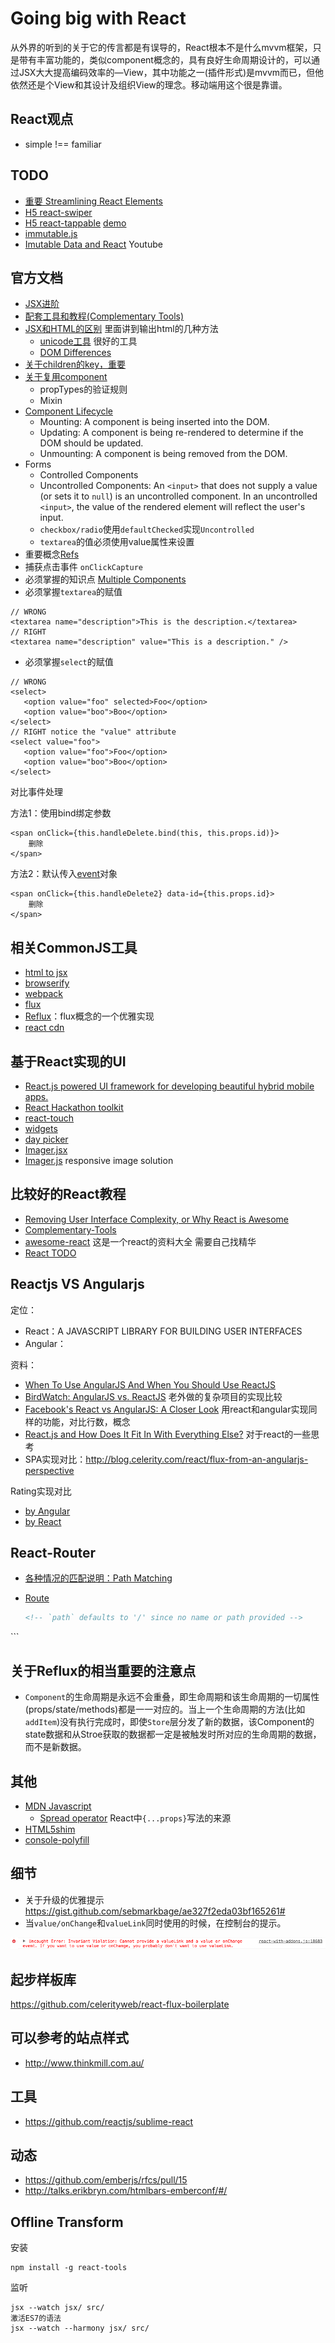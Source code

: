 # Going big with React

从外界的听到的关于它的传言都是有误导的，React根本不是什么mvvm框架，只是带有丰富功能的，类似component概念的，具有良好生命周期设计的，可以通过JSX大大提高编码效率的—View，其中功能之一(插件形式)是mvvm而已，但他依然还是个View和其设计及组织View的理念。移动端用这个很是靠谱。

## React观点

* simple !== familiar

## TODO

* [重要 Streamlining React Elements](http://facebook.github.io/react/blog/2015/02/24/streamlining-react-elements.html)
* [H5 react-swiper](https://github.com/joakimbeng/react-swiper)
* [H5 react-tappable](https://github.com/JedWatson/react-tappable) [demo](http://jedwatson.github.io/react-tappable/)
* [immutable.js](http://facebook.github.io/immutable-js/)
* [Imutable Data and React](http://www.youtube.com/watch?v=I7IdS-PbEgI) Youtube


## 官方文档

* [JSX进阶](http://facebook.github.io/react/docs/jsx-in-depth.html)
* [配套工具和教程(Complementary Tools)](https://github.com/facebook/react/wiki/Complementary-Tools)
* [JSX和HTML的区别](http://facebook.github.io/react/docs/jsx-gotchas.html) 里面讲到输出html的几种方法
   - [unicode工具](http://www.fileformat.info/info/unicode/char/search.htm) 很好的工具
   - [DOM Differences](http://facebook.github.io/react/docs/dom-differences.html)
* [关于children的key，重要](http://facebook.github.io/react/docs/multiple-components.html)
* [关于复用component](http://facebook.github.io/react/docs/reusable-components.html)
  - propTypes的验证规则
  - Mixin
* [Component Lifecycle](http://facebook.github.io/react/docs/working-with-the-browser.html#component-lifecycle) 
  - Mounting: A component is being inserted into the DOM.
  - Updating: A component is being re-rendered to determine if the DOM should be updated.
  - Unmounting: A component is being removed from the DOM.
* Forms
  - Controlled Components
  - Uncontrolled Components: An `<input>` that does not supply a value (or sets it to `null`) is an uncontrolled component. In an uncontrolled `<input>`, the value of the rendered element will reflect the user's input. 
  - `checkbox/radio`使用`defaultChecked`实现`Uncontrolled`
  - `textarea`的值必须使用value属性来设置
* 重要概念[Refs](http://facebook.github.io/react/docs/more-about-refs.html) 
* 捕获点击事件 `onClickCapture` 
* 必须掌握的知识点 [Multiple Components](http://facebook.github.io/react/docs/multiple-components.html)
* 必须掌握`textarea`的赋值

```
// WRONG
<textarea name="description">This is the description.</textarea>
// RIGHT
<textarea name="description" value="This is a description." />
```

* 必须掌握`select`的赋值

```
// WRONG
<select>
   <option value="foo" selected>Foo</option>
   <option value="boo">Boo</option>
</select>
// RIGHT notice the "value" attribute
<select value="foo">
   <option value="foo">Foo</option>
   <option value="boo">Boo</option>
</select>
```

对比事件处理

方法1：使用bind绑定参数

```
<span onClick={this.handleDelete.bind(this, this.props.id)}>
    删除
</span>
```

方法2：默认传入[event](http://facebook.github.io/react/docs/events.html)对象

```
<span onClick={this.handleDelete2} data-id={this.props.id}>
    删除
</span>
```
  
## 相关CommonJS工具

* [html to jsx](http://facebook.github.io/react/html-jsx.html)
* [browserify](http://browserify.org/)
* [webpack](http://webpack.github.io/)
* [flux](http://fluxxor.com/what-is-flux.html)
* [Reflux](https://github.com/spoike/refluxjs)：flux概念的一个优雅实现
* [react cdn](http://cdnjs.com/libraries/react/)

## 基于React实现的UI

* [React.js powered UI framework for developing beautiful hybrid mobile apps.](http://touchstonejs.io/)
* [React Hackathon toolkit](https://github.com/petehunt/ReactHack)
* [react-touch](https://github.com/petehunt/react-touch)
* [widgets](http://jquense.github.io/react-widgets/docs/#intro)
* [day picker](http://www.gpbl.org/react-day-picker/)
* [Imager.jsx](https://github.com/oncletom/Imager.jsx) 
* [Imager.js](https://github.com/BBC-News/Imager.js) responsive image solution

## 比较好的React教程

* [Removing User Interface Complexity, or Why React is Awesome](http://jlongster.com/Removing-User-Interface-Complexity,-or-Why-React-is-Awesome)
* [Complementary-Tools](https://github.com/facebook/react/wiki/Complementary-Tools#jsx-integrations)
* [awesome-react](https://github.com/enaqx/awesome-react) 这是一个react的资料大全 需要自己找精华
* [React TODO](http://todomvc.com/examples/react)

## Reactjs VS Angularjs

定位：

* React：A JAVASCRIPT LIBRARY FOR BUILDING USER INTERFACES
* Angular：

资料：

* [When To Use AngularJS And When You Should Use ReactJS](http://ilikekillnerds.com/2014/10/use-angularjs-use-reactjs/)
* [BirdWatch: AngularJS vs. ReactJS](http://matthiasnehlsen.com/blog/2014/03/31/birdwatch-with-reactjs/) 老外做的复杂项目的实现比较
* [Facebook's React vs AngularJS: A Closer Look](http://www.quora.com/Pete-Hunt/Posts/Facebooks-React-vs-AngularJS-A-Closer-Look) 用react和angular实现同样的功能，对比行数，概念
* [React.js and How Does It Fit In With Everything Else?](http://www.funnyant.com/reactjs-what-is-it/) 对于react的一些思考
* SPA实现对比：http://blog.celerity.com/react/flux-from-an-angularjs-perspective

Rating实现对比

* [by Angular](http://www.befundoo.com/university/tutorials/angularjs-directives-tutorial/)
* [by React](http://www.quora.com/Pete-Hunt/Posts/Facebooks-React-vs-AngularJS-A-Closer-Look)

## React-Router

* [各种情况的匹配说明：Path Matching](https://github.com/rackt/react-router/blob/master/docs/guides/path-matching.md)
* [Route](https://github.com/rackt/react-router/blob/master/docs/api/components/Route.md)
	
	```html
	<!-- `path` defaults to '/' since no name or path provided -->
<Route handler={App}>
  <!-- path is automatically assigned to the name since it is omitted -->
  <Route name="about" handler={About}/>
  <Route name="users" handler={Users}>
    <!--
      note the dynamic segment in the path, and that it starts with `/`,
      which makes it "absolute", or rather, it doesn't inherit the path
      from the parent route
    -->
    <Route name="user" handler={User} path="/user/:id"/>
  </Route>
</Route>
	```
	
## 关于Reflux的相当重要的注意点

* `Component`的生命周期是永远不会重叠，即生命周期和该生命周期的一切属性(props/state/methods)都是一一对应的。当上一个生命周期的方法(比如`addItem`)没有执行完成时，即使`Store`层分发了新的数据，该Component的state数据和从Stroe获取的数据都一定是被触发时所对应的生命周期的数据，而不是新数据。


## 其他

* [MDN Javascript](https://developer.mozilla.org/en-US/docs/Web/JavaScript)
  - [Spread operator](https://developer.mozilla.org/en-US/docs/Web/JavaScript/Reference/Operators/Spread_operator) React中`{...props}`写法的来源
* [HTML5shim](https://github.com/aFarkas/html5shiv)
* [console-polyfill](https://github.com/paulmillr/console-polyfill/blob/master/index.js)


## 细节

* 关于升级的优雅提示 https://gist.github.com/sebmarkbage/ae327f2eda03bf165261#
* 当`value/onChange`和`valueLink`同时使用的时候，在控制台的提示。

![](value_valueLink.png)

## 起步样板库

https://github.com/celerityweb/react-flux-boilerplate

## 可以参考的站点样式

* http://www.thinkmill.com.au/

## 工具

* https://github.com/reactjs/sublime-react

## 动态

* https://github.com/emberjs/rfcs/pull/15
* http://talks.erikbryn.com/htmlbars-emberconf/#/

## Offline Transform

安装

```
npm install -g react-tools
```

监听

```
jsx --watch jsx/ src/
激活ES7的语法
jsx --watch --harmony jsx/ src/
```